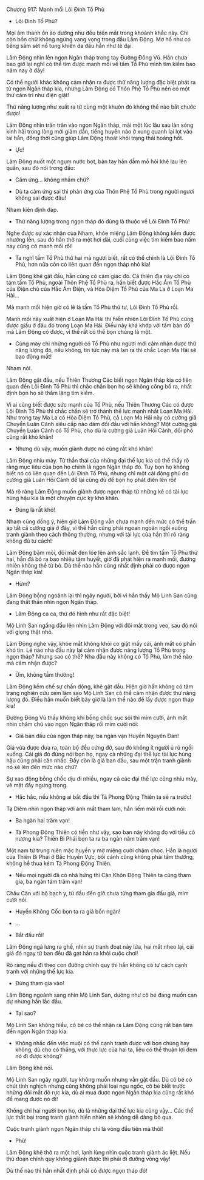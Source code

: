 




Chương 917: Manh mối Lôi Đình Tổ Phù


- Lôi Đình Tổ Phù?

Mọi âm thanh ồn ào dường như đều biến mất trong khoảnh khắc này. Chỉ còn bốn chữ không ngừng vang vọng trong đầu Lâm Động. Mơ hồ như có tiếng sấm sét nổ tung khiến da đầu hắn như tê dại.

Lâm Động nhìn lên ngọn Ngân tháp trong tay Đường Đông Vũ. Hắn chưa bao giờ lại nghĩ có thể tìm được manh mối về tấm Tổ Phù mình tìm kiếm bao năm nay ở đây!

Có thể người khác không cảm nhận ra được thứ năng lượng đặc biệt phát ra từ ngọn Ngân tháp kia, nhưng Lâm Động có Thôn Phệ Tổ Phù nên có một thứ cảm tri như điện giật!

Thứ năng lượng như xuất ra từ cùng một khuôn đó không thể nào bắt chước được!

Lâm Động nhìn trân trân vào ngọn Ngân tháp, mãi một lúc lâu sau làn sóng kinh hãi trong lòng mới giảm dần, tiếng huyên náo ở xung quanh lại lọt vào tai hắn, đồng thời cũng giúp Lâm Động thoát khỏi trạng thái hoảng hốt.

- Ực!

Lâm Động nuốt một ngụm nước bọt, bàn tay hắn đẫm mồ hôi khẽ lau lên quần, sau đó nói trong đầu:

- Cảm ứng… không nhầm chứ?

- Dù ta cảm ứng sai thì phản ứng của Thôn Phệ Tổ Phù trong người ngươi không sai được đâu!

Nham kiên định đáp.

- Thứ năng lượng trong ngọn tháp đó đúng là thuộc về Lôi Đình Tổ Phù!

Nghe được sự xác nhận của Nham, khóe miệng Lâm Động không kềm được nhướng lên, sau đó hắn thở ra một hơi dài, cuối cùng việc tìm kiếm bao năm nay cũng có manh mối rồi!

- Ta nghĩ tấm Tổ Phù thứ hai mà ngươi biết, rất có thể chính là Lôi Đình Tổ Phù, hơn nữa còn có liên quan đến ngọn tháp nhỏ kia!

Lâm Động khẽ gật đầu, hắn cũng có cảm giác đó. Cả thiên địa này chỉ có tám tấm Tổ Phù, ngoài Thôn Phệ Tổ Phù ra, hắn biết được Hắc Ám Tổ Phù của Điện chủ của Hắc Ám Điện, và Hỏa Diệm Tổ Phù của Ma La ở Loạn Ma Hải…

Mà manh mối hiện giờ có lẽ là tấm Tổ Phù thứ tư, Lôi Đình Tổ Phù rồi.

Manh mối này xuất hiện ở Loạn Ma Hải thì hiển nhiên Lôi Đình Tổ Phù cũng được giấu ở đâu đó trong Loạn Ma Hải. Điều này khá khớp với tấm bản đồ mà Lâm Động có được, vì thế rất có thể bọn chúng là một.

- Cũng may chỉ những người có Tổ Phù như ngươi mới cảm nhận được thứ năng lượng đó, nếu không, tin tức này mà lan ra thì chắc Loạn Ma Hải sẽ bạo động mất!

Nham nói.

Lâm Động gật đầu, nếu Thiên Thương Các biết ngọn Ngân tháp kia có liên quan đến Lôi Đình Tổ Phù thì chắc chắn bọn họ sẽ không công bố ra, nhất định bọn họ sẽ thầm lặng tìm kiếm.

Vì ai cũng biết được sức mạnh của Tổ Phù, nếu Thiên Thương Các có được Lôi Đình Tổ Phù thì chắc chắn sẽ trở thành thế lực mạnh nhất Loạn Ma Hải. Như trong tay Ma La có Hỏa Diệm Tổ Phù, cả Loạn Ma Hải này có cường giả Chuyển Luân Cảnh siêu cấp nào dám đối đầu với hắn không? Một cường giả Chuyển Luân Cảnh có Tổ Phù, cho dù là cường giả Luân Hồi Cảnh, đối phó cũng rất khó khăn!

- Nhưng dù vậy, muốn giành được nó cũng rất khó khăn!

Lâm Động nhíu mày. Từ thần thái của những đại thế lực kia có thể thấy rõ ràng mục tiêu của bọn họ chính là ngọn Ngân tháp đó. Tuy bọn họ không biết nó có liên quan đến Lôi Đình Tổ Phù, nhưng chỉ một cái động phủ do cường giả Luân Hồi Cảnh để lại cũng đủ để bọn họ phát điên lên rồi!

Mà rõ ràng Lâm Động muốn giành được ngọn tháp từ những kẻ có tài lực hùng hậu kia là một chuyện cực kỳ khó khăn.

- Đúng là rất khó!

Nham cũng đồng ý, hiện giờ Lâm Động vẫn chưa mạnh đến mức có thể trấn áp tất cả cường giả ở đây, vì thế hắn cũng phải ngoan ngoãn ngồi xuống tranh giành theo cách thông thường, nhưng với tài lực của hắn thì rõ ràng không đủ tư cách!

Lâm Động bặm môi, đôi mắt đen lóe lên ánh sắc lạnh. Để tìm tấm Tổ Phù thứ hai, hắn đã bỏ ra bao nhiêu tâm huyết, giờ đã phát hiện ra manh mối, đương nhiên không thể từ bỏ. Dù thế nào hắn cũng nhất định phải có được ngọn Ngân tháp kia!

- Hửm?

Lâm Động bỗng ngoảnh lại thì ngây người, bởi vì hắn thấy Mộ Linh San cũng đang thất thần nhìn ngọn Ngân tháp.

- Lâm Động ca ca, thứ đó hình như rất đặc biệt!

Mộ Linh San ngẩng đầu lên nhìn Lâm Động với đôi mắt trong veo, sau đó nói với giọng thật nhỏ.

Lâm Động nghe vậy, khóe mắt không khỏi co giật mấy cái, ánh mắt có phần khó tin. Lẽ nào nha đầu này lại cảm nhận được năng lượng Tổ Phù trong ngọn tháp? Nhưng sao có thể? Nha đầu này không có Tổ Phù, làm thế nào mà cảm nhận được?

- Ừm, không tầm thường!

Lâm Động kềm chế sự chấn động, khẽ gật đầu. Hiện giờ hắn không có tâm trạng nghiên cứu xem làm sao Mộ Linh San có thể cảm nhận được thứ năng lượng đó. Điều hắn muốn biết bây giờ là làm thế nào để lấy được ngọn tháp kia!

Đường Đông Vũ thấy không khí bỗng chốc sục sôi thì mỉm cười, ánh mắt nhìn chăm chú vào ngọn Ngân tháp rồi mỉm cười nói:

- Giá ban đầu của ngọn tháp này, ba ngàn vạn Huyền Nguyên Đan!

Giá vừa được đưa ra, toàn bộ đều cứng đờ, sau đó không ít người ủ rũ ngồi xuống. Cái giá đó đừng nói bọn họ, ngay cả những đại thế lực tài lực hùng hậu cũng phải cân nhắc. Đấy còn là giá ban đầu, sau một trận tranh giành nó sẽ lên đến mức nào chứ?

Sự xao động bỗng chốc dịu đi nhiều, ngay cả các đại thế lực cũng nhíu mày, vẻ mặt đầy ngưng trọng.

- Hắc hắc, nếu không ai bắt đầu thì Tà Phong Động Thiên ta sẽ ra trước!

Tạ Diêm nhìn ngọn tháp với ánh mắt tham lam, hắn liếm môi rồi cười nói:

- Ba ngàn hai trăm vạn!

- Tà Phong Động Thiên có tiền như vậy, sao ban nãy không đọ với tiểu cô nương kia? Thiên Bi Phái bọn ta ra ba ngàn năm trăm vạn!

Một nam tử trung niên mặc huyền y mở miệng cười châm chọc. Hắn là người của Thiên Bi Phái ở Bắc Huyền Vực, bối cảnh cũng không phải tầm thường, không hề thua kém Tà Phong Động Thiên.

- Nếu mọi người đã có nhã hứng thì Càn Khôn Động Thiên ta cũng tham gia, ba ngàn tám trăm vạn!

Châu Càn với bộ bạch y, từ đầu đến giờ chưa từng tham gia đấu giá, mỉm cười nói.

- Huyền Không Cốc bọn ta ra giá bốn ngàn!

- …

- Bắt đầu rồi!

Lâm Động ngả lưng ra ghế, nhìn sự tranh đoạt nảy lửa, hai mắt nheo lại, cái giá đó ngay từ ban đều đã gạt hắn ra khỏi cuộc chơi!

Rõ ràng nếu đi theo con đường chính quy thì hắn không có tư cách cạnh tranh với những thế lực kia.

- Đừng tham gia vào!

Lâm Động ngoảnh sang nhìn Mộ Linh San, dường như cô bé đang muốn can dự nhưng hắn lắc đầu.

- Tại sao?

Mộ Linh San không hiểu, cô bé có thể nhận ra Lâm Động cũng rất bận tâm đến ngọn Ngân tháp kia.

- Không nhắc đến việc muội có thể cạnh tranh được với bọn chúng hay không, dù cho có thắng, với thực lực của hai ta, liệu có thể thuận lợi đem nó đi được không?

Lâm Động khẽ nói.

Mộ Linh San ngây người, tuy không muốn nhưng vẫn gật đầu. Dù cô bé có chút tinh nghịch nhưng cũng không phải loại ngu ngốc, cô bé biết trước những đôi mắt đỏ rực kia, dù ai mua được ngọn Ngân tháp kia cũng rất khó để mang được nó đi!

Không chỉ hai người bọn họ, dù là những đại thế lực kia cũng vậy… Các thế lực thất bại trong tranh giành hiển nhiên sẽ không dễ dàng bỏ qua.

Cuộc tranh giành ngọn Ngân tháp chỉ là vòng đầu tiên mà thôi!

- Phù!

Lâm Động khẽ thở ra một hơi, lạnh lùng nhìn cuộc tranh giành ác liệt. Nếu thủ đoạn chính quy không giành được thì phải đi đường vòng vậy!

Dù thế nào thì hắn nhất định phải có được ngọn tháp đó!




